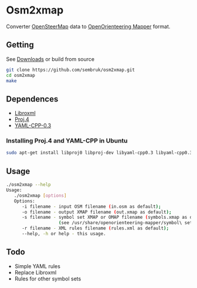 # Osm2xmap

Converter [OpenSteerMap](http://www.openstreetmap.org) data to [OpenOrienteering Mapper](https://github.com/OpenOrienteering/mapper) format.

## Getting

See [Downloads](https://github.com/sembruk/osm2xmap/releases) or build from source

```bash
git clone https://github.com/sembruk/osm2xmap.git
cd osm2xmap
make
```

## Dependences

* [Libroxml](http://www.libroxml.net/)
* [Proj.4](https://github.com/OSGeo/proj.4)
* [YAML-CPP-0.3](https://github.com/jbeder/yaml-cpp)

### Installing Proj.4 and YAML-CPP in Ubuntu

```bash
sudo apt-get install libproj0 libproj-dev libyaml-cpp0.3 libyaml-cpp0.3-dev
```

## Usage

```bash
./osm2xmap --help
Usage:
   ./osm2xmap [options]
   Options:
      -i filename - input OSM filename (in.osm as default);
      -o filename - output XMAP filename (out.xmap as default);
      -s filename - symbol set XMAP or OMAP filename (symbols.xmap as default)
                    (see /usr/share/openorienteering-mapper/symbol\ sets/);
      -r filename - XML rules filename (rules.xml as default);
      --help, -h or help - this usage.
```

## Todo

* Simple YAML rules
* Replace Libroxml
* Rules for other symbol sets
